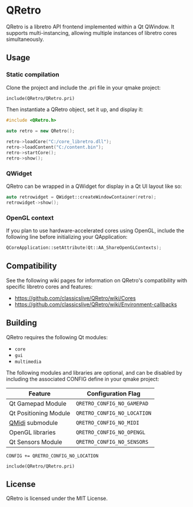 # QRetro

QRetro is a libretro API frontend implemented within a Qt QWindow. It supports multi-instancing, allowing multiple instances of libretro cores simultaneously.

## Usage

### Static compilation

Clone the project and include the .pri file in your qmake project:

```qmake
include(QRetro/QRetro.pri)
```

Then instantiate a QRetro object, set it up, and display it:

```c++
#include <QRetro.h>
   
auto retro = new QRetro();

retro->loadCore("C:/core_libretro.dll");
retro->loadContent("C:/content.bin");
retro->startCore();
retro->show();
```

### QWidget

QRetro can be wrapped in a QWidget for display in a Qt UI layout like so:

```c++
auto retrowidget = QWidget::createWindowContainer(retro);
retrowidget->show();
```

### OpenGL context

If you plan to use hardware-accelerated cores using OpenGL, include the following line before initializing your QApplication:

```c++
QCoreApplication::setAttribute(Qt::AA_ShareOpenGLContexts);
```

## Compatibility

See the following wiki pages for information on QRetro's compatibility with specific libretro cores and features:

- https://github.com/classicslive/QRetro/wiki/Cores
- https://github.com/classicslive/QRetro/wiki/Environment-callbacks

## Building

QRetro requires the following Qt modules:
- `core`
- `gui`
- `multimedia`

The following modules and libraries are optional, and can be disabled by including the associated CONFIG define in your qmake project:

| Feature                   | Configuration Flag           |
|---------------------------|------------------------------|
| Qt Gamepad Module         | `QRETRO_CONFIG_NO_GAMEPAD`   |
| Qt Positioning Module     | `QRETRO_CONFIG_NO_LOCATION`  |
| [QMidi](https://github.com/waddlesplash/QMidi) submodule | `QRETRO_CONFIG_NO_MIDI`      |
| OpenGL libraries          | `QRETRO_CONFIG_NO_OPENGL`    |
| Qt Sensors Module         | `QRETRO_CONFIG_NO_SENSORS`   |

```qmake
CONFIG += QRETRO_CONFIG_NO_LOCATION

include(QRetro/QRetro.pri)
```

## License

QRetro is licensed under the MIT License.
